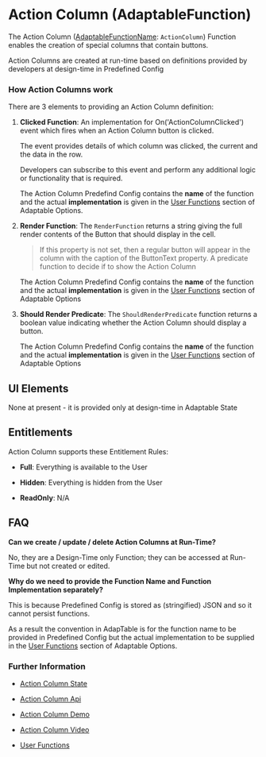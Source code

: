 # Action Column (AdaptableFunction)

The Action Column ([AdaptableFunctionName](https://api.adaptabletools.com/modules/_src_predefinedconfig_common_types_.html#adaptablefunctionname): `ActionColumn`) Function enables the creation of special columns that contain buttons.

Action Columns are created at run-time based on definitions provided by developers at design-time in Predefined Config 

### How Action Columns work

There are 3 elements to providing an Action Column definition:

1. **Clicked Function**: An implementation for On('ActionColumnClicked') event which fires when an Action Column button is clicked.

    The event provides details of which column was clicked, the current and the data in the row.  
    
    Developers can subscribe to this event and perform any additional logic or functionality that is required.

    The Action Column Predefind Config contains the **name** of the function and the actual **implementation** is given in the [User Functions](https://api.adaptabletools.com/modules/_src_adaptableoptions_userfunctions_.html) section of Adaptable Options.

2.  **Render Function**: The `RenderFunction` returns a string giving the full render contents of the Button that should display in the cell.

    > If this property is not set, then a regular button will appear in the column with the caption of the ButtonText property. A predicate function to decide if to show the Action Column

     The Action Column Predefind Config contains the **name** of the function and the actual **implementation** is given in the [User Functions](https://api.adaptabletools.com/modules/_src_adaptableoptions_userfunctions_.html) section of Adaptable Options


3.  **Should Render Predicate**: The `ShouldRenderPredicate` function returns a boolean value indicating whether the Action Column should display a button.

    The Action Column Predefind Config contains the **name** of the function and the actual **implementation** is given in the [User Functions](https://api.adaptabletools.com/modules/_src_adaptableoptions_userfunctions_.html) section of Adaptable Options


## UI Elements

None at present - it is provided only at design-time in Adaptable State

## Entitlements

Action Column supports these Entitlement Rules:

- **Full**: Everything is available to the User

- **Hidden**: Everything is hidden from the User

- **ReadOnly**: N/A

## FAQ

**Can we create / update / delete Action Columns at Run-Time?**

No, they are a Design-Time only Function; they can be accessed at Run-Time but not created or edited.

**Why do we need to provide the Function Name and Function Implementation separately?**

This is because Predefined Config is stored as (stringified) JSON and so it cannot persist functions.  

As a result the convention in AdapTable is for the function name to be provided in Predefined Config but the actual implementation to be supplied in the [User Functions](https://api.adaptabletools.com/modules/_src_adaptableoptions_userfunctions_.html) section of Adaptable Options.

### Further Information

- [Action Column State](https://api.adaptabletools.com/interfaces/_src_predefinedconfig_actioncolumnstate_.actioncolumnstate.html)

- [Action Column Api](https://api.adaptabletools.com/interfaces/_src_api_actioncolumnapi_.actioncolumnapi.html)

- [Action Column Demo](https://demo.adaptabletools.com/column/aggridactioncolumnsdemo)

- [Action Column Video](https://youtu.be/y0cDvtdmSKM)

- [User Functions](https://api.adaptabletools.com/modules/_src_adaptableoptions_userfunctions_.html)

